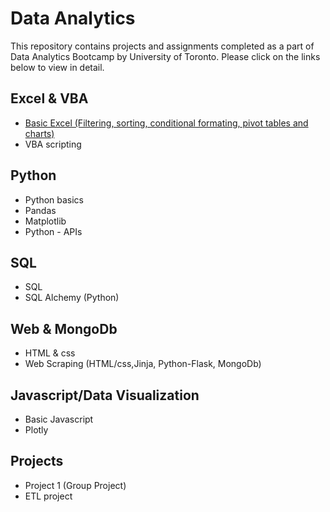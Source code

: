 # Data Analytics

This repository contains projects and assignments completed as a part of Data Analytics Bootcamp by University of Toronto. Please click on the links below to view in detail.

## Excel & VBA
* [Basic Excel (Filtering, sorting, conditional formating, pivot tables and charts)](Excel)
* VBA scripting

## Python
* Python basics
* Pandas
* Matplotlib
* Python - APIs

## SQL
* SQL
* SQL Alchemy (Python)

## Web & MongoDb
* HTML & css
* Web Scraping (HTML/css,Jinja, Python-Flask, MongoDb)

## Javascript/Data Visualization
* Basic Javascript
* Plotly

## Projects
* Project 1 (Group Project)
* ETL project